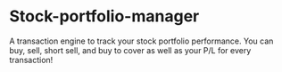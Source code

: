 # Stock-portfolio-manager
A transaction engine to track your stock portfolio performance. You can buy, sell, short sell, and buy to cover as well as your P/L for every transaction!
